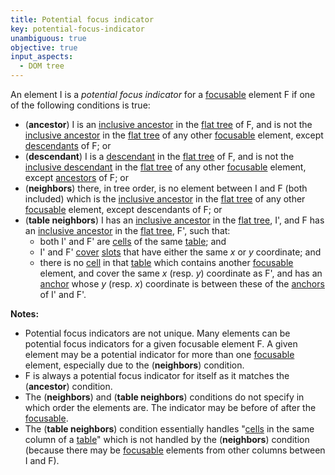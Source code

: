 ```yaml
---
title: Potential focus indicator
key: potential-focus-indicator
unambiguous: true
objective: true
input_aspects:
  - DOM tree
---
```


An element I is a _potential focus indicator_ for a [focusable][] element F if one of the following conditions is true:

- (**ancestor**) I is an [inclusive ancestor][] in the [flat tree][] of F, and is not the [inclusive ancestor][] in the [flat tree][] of any other [focusable][] element, except [descendants][descendant] of F; or
- (**descendant**) I is a [descendant][] in the [flat tree][] of F, and is not the [inclusive descendant][] in the [flat tree][] of any other [focusable][] element, except [ancestors][ancestor] of F; or
- (**neighbors**) there, in tree order, is no element between I and F (both included) which is the [inclusive ancestor][] in the [flat tree][] of any other [focusable][] element, except descendants of F; or
- (**table neighbors**) I has an [inclusive ancestor][] in the [flat tree][], I', and F has an [inclusive ancestor][] in the [flat tree][], F', such that:
  - both I' and F' are [cells][cell] of the same [table][]; and
  - I' and F' [cover][] [slots][slot] that have either the same _x_ or _y_ coordinate; and
  - there is no [cell][] in that [table][] which contains another [focusable][] element, and cover the same _x_ (resp. _y_) coordinate as F', and has an [anchor][] whose _y_ (resp. _x_) coordinate is between these of the [anchors][anchor] of I' and F'.

**Notes:**

- Potential focus indicators are not unique. Many elements can be potential focus indicators for a given focusable element F. A given element may be a potential indicator for more than one [focusable][] element, especially due to the (**neighbors**) condition.
- F is always a potential focus indicator for itself as it matches the (**ancestor**) condition.
- The (**neighbors**) and (**table neighbors**) conditions do not specify in which order the elements are. The indicator may be before of after the [focusable][].
- The (**table neighbors**) condition essentially handles "[cells][cell] in the same column of a [table][]" which is not handled by the (**neighbors**) condition (because there may be [focusable][] elements from other columns between I and F).

[ancestor]: https://dom.spec.whatwg.org/#concept-tree-ancestor 'Specification of Ancestor'
[anchor]: https://html.spec.whatwg.org/multipage/tables.html#concept-cell 'Specification of the Cell anchor concept'
[cell]: https://html.spec.whatwg.org/multipage/tables.html#concept-cell 'Specification of the Cell concept'
[cover]: https://html.spec.whatwg.org/multipage/tables.html#concept-cell 'Specification of Cell covering'
[descendant]: https://dom.spec.whatwg.org/#concept-tree-descendant 'Specification of Descendant'
[flat tree]: https://drafts.csswg.org/css-scoping/#flat-tree 'Definition of Flat tree'
[focusable]: #focusable 'Definition of Focusable'
[inclusive ancestor]: https://dom.spec.whatwg.org/#concept-tree-inclusive-ancestor 'Definition of Inclusive ancestor'
[inclusive descendant]: https://dom.spec.whatwg.org/#concept-tree-inclusive-descendant 'Definition of Inclusive descendant'
[slot]: https://html.spec.whatwg.org/multipage/tables.html#concept-slots 'Specification of the Slot concept'
[table]: https://html.spec.whatwg.org/multipage/tables.html#concept-table 'Specification of the Table concept'
